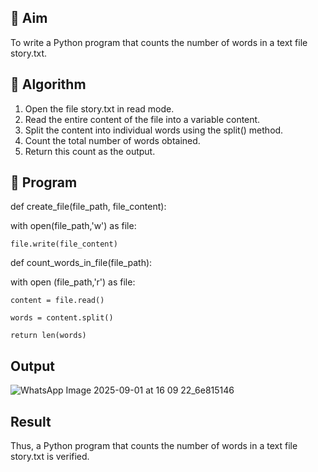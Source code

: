 

## 🎯 Aim
To write a Python program that counts the number of words in a text file story.txt.


## 🧠 Algorithm
1. Open the file story.txt in read mode.
2. Read the entire content of the file into a variable content.
3. Split the content into individual words using the split() method.
4. Count the total number of words obtained.
5. Return this count as the output.


## 🧾 Program

def create_file(file_path, file_content):

  with open(file_path,'w') as file:
  
    file.write(file_content)

def count_words_in_file(file_path):

  with open (file_path,'r') as file:
  
    content = file.read()
    
    words = content.split()
    
    return len(words)
    


## Output


![WhatsApp Image 2025-09-01 at 16 09 22_6e815146](https://github.com/user-attachments/assets/3cf4eabc-8d6f-42be-b6f7-9833771d8739)

## Result
Thus, a Python program that counts the number of words in a text file story.txt is verified.
